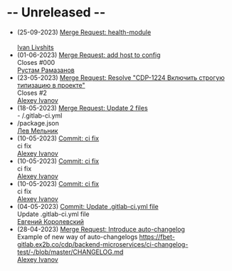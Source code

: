 
# -- Unreleased --

- (25-09-2023) [Merge Request: health-module](https://fbet-gitlab.ex2b.co/cdp/backend-microservices/nest-microservice-template/-/merge_requests/12)<br /><br />[Ivan Livshits](https://fbet-gitlab.ex2b.co/ivan.livshits)<br />
- (01-06-2023) [Merge Request: add host to config](https://fbet-gitlab.ex2b.co/cdp/backend-microservices/nest-microservice-template/-/merge_requests/10)<br />Closes #000<br />[Рустам Рамазанов](https://fbet-gitlab.ex2b.co/rustam.ramazanov)<br />
- (23-05-2023) [Merge Request: Resolve "CDP-1224 Включить строгую типизацию в проекте"](https://fbet-gitlab.ex2b.co/cdp/backend-microservices/nest-microservice-template/-/merge_requests/8)<br />Closes #2<br />[Alexey Ivanov](https://fbet-gitlab.ex2b.co/alexey.ivanov)<br />
- (18-05-2023) [Merge Request: Update 2 files](https://fbet-gitlab.ex2b.co/cdp/backend-microservices/nest-microservice-template/-/merge_requests/9)<br />- /.gitlab-ci.yml
- /package.json<br />[Лев Мельник](https://fbet-gitlab.ex2b.co/lev.melnik)<br />
- (10-05-2023) [Commit: ci fix](https://fbet-gitlab.ex2b.co/cdp/backend-microservices/nest-microservice-template/-/commit/829bb72af9a0b39f27442613be453637633a4b11)<br />ci fix
<br />[Alexey Ivanov](https://fbet-gitlab.ex2b.co/alexey.ivanov)<br />
- (10-05-2023) [Commit: ci fix](https://fbet-gitlab.ex2b.co/cdp/backend-microservices/nest-microservice-template/-/commit/bd1f9af247906ebb7cd6aac98f489294ddd579bb)<br />ci fix
<br />[Alexey Ivanov](https://fbet-gitlab.ex2b.co/alexey.ivanov)<br />
- (10-05-2023) [Commit: ci fix](https://fbet-gitlab.ex2b.co/cdp/backend-microservices/nest-microservice-template/-/commit/d6970c744d34d215327ae2eb946e7c5b3bd63855)<br />ci fix
<br />[Alexey Ivanov](https://fbet-gitlab.ex2b.co/alexey.ivanov)<br />
- (04-05-2023) [Commit: Update .gitlab-ci.yml file](https://fbet-gitlab.ex2b.co/cdp/backend-microservices/nest-microservice-template/-/commit/3155d256f7a9bb0860fe00d5bdb62e909502d4bd)<br />Update .gitlab-ci.yml file<br />[Евгений Королевский](https://fbet-gitlab.ex2b.co/yevgeniy.korolevskiy)<br />
- (28-04-2023) [Merge Request: Introduce auto-changelog](https://fbet-gitlab.ex2b.co/cdp/backend-microservices/nest-microservice-template/-/merge_requests/7)<br />Example of new way of auto-changelogs
https://fbet-gitlab.ex2b.co/cdp/backend-microservices/ci-changelog-test/-/blob/master/CHANGELOG.md<br />[Alexey Ivanov](https://fbet-gitlab.ex2b.co/alexey.ivanov)<br />